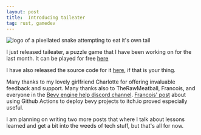 ```yaml
---
layout: post
title:  Introducing taileater
tag: rust, gamedev
---
```


![logo of a pixellated snake attempting to eat it's own tail](taileater.gif)

I just released taileater, a puzzle game that I have been working on for the last month. It can be played for free [here](https://szunami.itch.io/taileater)

I have also released the source code for it [here](https://github.com/szunami/taileater/), if that is your thing.

Many thanks to my lovely girlfriend Charlotte for offering invaluable feedback and support. Many thanks also to TheRawMeatball, Francois, and everyone in the [Bevy engine help discord channel](https://discord.com/channels/691052431525675048/742884593551802431). [Francois' post](https://vleue.com/2020/12/bevmnist/#github-actions-to-deploy-to-itchio) about using Github Actions to deploy bevy projects to itch.io proved especially useful.

I am planning on writing two more posts that where I talk about lessons learned and get a bit into the weeds of tech stuff, but that's all for now.